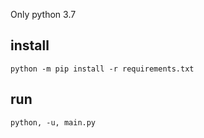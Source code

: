 Only python 3.7

## install

``` python -m pip install -r requirements.txt ```

## run

``` python, -u, main.py ```
